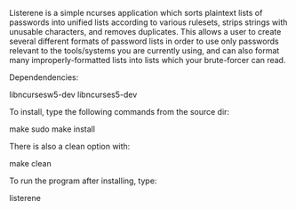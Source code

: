 Listerene is a simple ncurses application which sorts plaintext lists of passwords into unified lists according to various rulesets, strips strings with unusable characters, and removes duplicates.  This allows a user to create several different formats of password lists in order to use only passwords relevant to the tools/systems you are currently using, and can also format many improperly-formatted lists into lists which your brute-forcer can read.


Dependendencies:

libncursesw5-dev
libncurses5-dev



To install, type the following commands from the source dir:

make
sudo make install



There is also a clean option with:

make clean



To run the program after installing, type:

listerene
